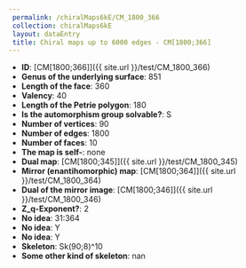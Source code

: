 ```yaml
--- 
 permalink: /chiralMaps6kE/CM_1800_366 
 collection: chiralMaps6kE
 layout: dataEntry
 title: Chiral maps up to 6000 edges - CM[1800;366]
---
```


- **ID**: [CM[1800;366]]({{ site.url }}/test/CM_1800_366)
- **Genus of the underlying surface**: 851
- **Length of the face**: 360
- **Valency**: 40
- **Length of the Petrie polygon**: 180
- **Is the automorphism group solvable?**: S
- **Number of vertices**: 90
- **Number of edges**: 1800
- **Number of faces**: 10
- **The map is self-**: none
- **Dual map**: [CM[1800;345]]({{ site.url }}/test/CM_1800_345)
- **Mirror (enantihomorphic) map**: [CM[1800;364]]({{ site.url }}/test/CM_1800_364)
- **Dual of the mirror image**: [CM[1800;346]]({{ site.url }}/test/CM_1800_346)
- **Z_q-Exponent?**: 2
- **No idea**:  31:364
- **No idea**: Y
- **No idea**: Y
- **Skeleton**: Sk(90;8)^10
- **Some other kind of skeleton**: nan
